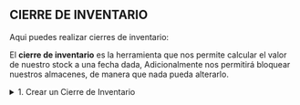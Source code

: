 ## **CIERRE DE INVENTARIO**

Aqui puedes realizar cierres de inventario:  

El **cierre de inventario** es la herramienta que nos permite calcular el valor de nuestro stock a una fecha dada, Adicionalmente nos permitirá bloquear nuestros almacenes, de manera que nada pueda alterarlo.  

<details><summary class="text-primary">1. Crear un Cierre de Inventario</summary>
        <p>1.1 En la esquina inferior derecha, haz clic en el <b>Boton + Rojo</b></p>
        <p>1.2 Selecciona la <b>Fecha</b>.</p>
        <p>1.3 Selecciona el <b>Almacén</b> para el que quieres hacer el cierre de inventario.</p>
        <p>1.4 Activa <b>¿Reiniciar Inventario?</b> si quieres reinciar las cantidades de todos los productos.</p>
        <p>1.5 Para finalizar haz clic en <b>Continuar</b>.</p>
        <p>1.6 Haz clic sobre el cierre generado y opción <b>Vista Previa</b> para ver los detalles.</p>
</details>